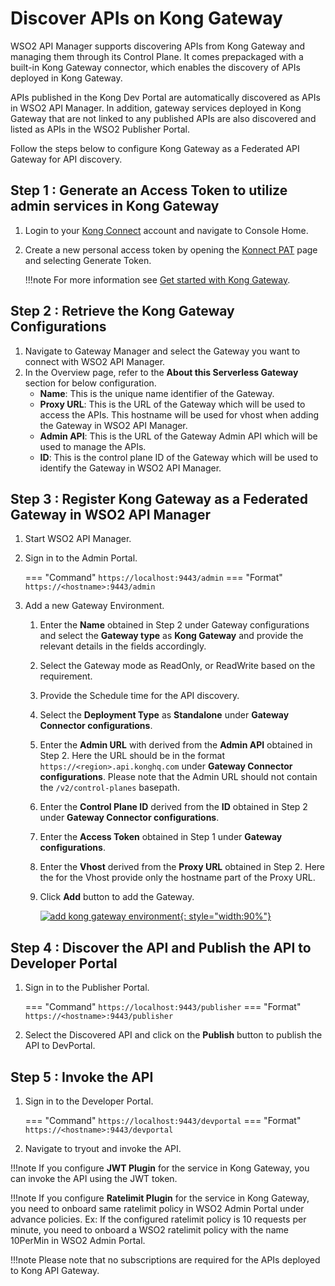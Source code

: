 # Discover APIs on Kong Gateway

WSO2 API Manager supports discovering APIs from Kong Gateway and managing them through its Control Plane. It comes prepackaged with a built-in Kong Gateway connector, which enables the discovery of APIs deployed in Kong Gateway.

APIs published in the Kong Dev Portal are automatically discovered as APIs in WSO2 API Manager. In addition, gateway services deployed in Kong Gateway that are not linked to any published APIs are also discovered and listed as APIs in the WSO2 Publisher Portal.

Follow the steps below to configure Kong Gateway as a Federated API Gateway for API discovery.

## Step 1 : Generate an Access Token to utilize admin services in Kong Gateway

1. Login to your [Kong Connect](https://cloud.konghq.com/us/welcome) account and navigate to Console Home.
2. Create a new personal access token by opening the [Konnect PAT](https://cloud.konghq.com/global/account/tokens) page and selecting Generate Token.

    !!!note
        For more information see [Get started with Kong Gateway](https://developer.konghq.com/gateway/get-started/).

## Step 2 : Retrieve the Kong Gateway Configurations

1. Navigate to Gateway Manager and select the Gateway you want to connect with WSO2 API Manager.
2. In the Overview page, refer to the **About this Serverless Gateway** section for below configuration.
    - **Name**: This is the unique name identifier of the Gateway.
    - **Proxy URL**: This is the URL of the Gateway which will be used to access the APIs. This hostname will be used for vhost when adding the Gateway in WSO2 API Manager.
    - **Admin API**: This is the URL of the Gateway Admin API which will be used to manage the APIs.
    - **ID**: This is the control plane ID of the Gateway which will be used to identify the Gateway in WSO2 API Manager.

## Step 3 : Register Kong Gateway as a Federated Gateway in WSO2 API Manager

1. Start WSO2 API Manager.

2. Sign in to the Admin Portal.

    === "Command"
        ```
        https://localhost:9443/admin
        ```
    === "Format"
        ```
        https://<hostname>:9443/admin
        ```

3. Add a new Gateway Environment.

    1. Enter the **Name** obtained in Step 2 under Gateway configurations and select the **Gateway type** as **Kong Gateway** and provide the relevant details in the fields accordingly.
    2. Select the Gateway mode as ReadOnly, or ReadWrite based on the requirement.
    3. Provide the Schedule time for the API discovery.
    4. Select the **Deployment Type** as **Standalone** under **Gateway Connector configurations**.
    5. Enter the **Admin URL** with derived from the **Admin API** obtained in Step 2. Here the URL should be in the format `https://<region>.api.konghq.com` under **Gateway Connector configurations**. Please note that the Admin URL should not contain the `/v2/control-planes` basepath.
    6. Enter the **Control Plane ID** derived from the **ID** obtained in Step 2 under **Gateway Connector configurations**.
    7. Enter the **Access Token** obtained in Step 1 under **Gateway configurations**.
    8. Enter the **Vhost** derived from the **Proxy URL** obtained in Step 2. Here the for the Vhost provide only the hostname part of the Proxy URL.
    9. Click **Add** button to add the Gateway.

         [![add kong gateway environment]({{base_path}}/assets/img/deploy/add-kong-gw-discovery.png){: style="width:90%"}]({{base_path}}/assets/img/deploy/add-kong-gw-discovery.png)

## Step 4 : Discover the API and Publish the API to Developer Portal

1. Sign in to the Publisher Portal.

    === "Command"
        ```
        https://localhost:9443/publisher
        ```
    === "Format"
        ```
        https://<hostname>:9443/publisher
        ```

2. Select the Discovered API and click on the **Publish** button to publish the API to DevPortal.

## Step 5 : Invoke the API

1. Sign in to the Developer Portal.

    === "Command"
        ```
        https://localhost:9443/devportal
        ```
    === "Format"
        ```
        https://<hostname>:9443/devportal
        ```

2. Navigate to tryout and invoke the API.

!!!note
    If you configure **JWT Plugin** for the service in Kong Gateway, you can invoke the API using the JWT token. 

!!!note
    If you configure **Ratelimit Plugin** for the service in Kong Gateway, you need to onboard same ratelimit policy in WSO2 Admin Portal under advance policies.
    Ex: If the configured ratelimit policy is 10 requests per minute, you need to onboard a WSO2 ratelimit policy with the name 10PerMin in WSO2 Admin Portal.

!!!note
    Please note that no subscriptions are required for the APIs deployed to Kong API Gateway.
